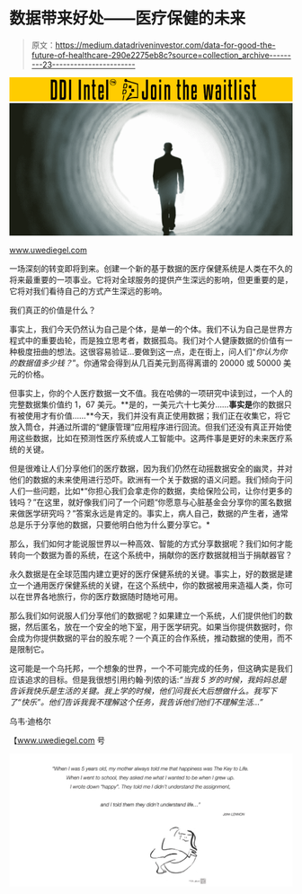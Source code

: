 # 数据带来好处——医疗保健的未来

> 原文：<https://medium.datadriveninvestor.com/data-for-good-the-future-of-healthcare-290e2275eb8c?source=collection_archive---------23----------------------->

[![](img/e3e6e78ac14b6357f7b182ec55c20f4a.png)](http://www.track.datadriveninvestor.com/DDIBeta11-23)![](img/cc027d088c68b633bd48d204fddb8ddb.png)

www.uwediegel.com

一场深刻的转变即将到来。创建一个新的基于数据的医疗保健系统是人类在不久的将来最重要的一项事业。它将对全球服务的提供产生深远的影响，但更重要的是，它将对我们看待自己的方式产生深远的影响。

我们真正的价值是什么？

事实上，我们今天仍然认为自己是个体，是单一的个体。我们不认为自己是世界方程式中的重要齿轮，而是独立思考者，数据孤岛。我们对个人健康数据的价值有一种极度扭曲的想法。这很容易验证…要做到这一点，走在街上，问人们“*你认为你的数据值多少钱？*”。你通常会得到从几百美元到高得离谱的 20000 或 50000 美元的价格。

但事实上，你的个人医疗数据一文不值。我在哈佛的一项研究中读到过，一个人的完整数据集价值约 1，67 美元。**是的，一美元六十七美分……**事实是**你的数据只有被使用才有价值……**今天，我们并没有真正使用数据；我们正在收集它，将它放入筒仓，并通过所谓的“健康管理”应用程序进行回流。但我们还没有真正开始使用这些数据，比如在预测性医疗系统或人工智能中。这两件事是更好的未来医疗系统的关键。

但是很难让人们分享他们的医疗数据，因为我们仍然在动摇数据安全的幽灵，并对他们的数据的未来使用进行恐吓。欧洲有一个关于数据的语义问题。我们倾向于问人们一些问题，比如*“你担心我们会拿走你的数据，卖给保险公司，让你付更多的钱吗？”在这里，就好像我们问了一个问题“你愿意与心脏基金会分享你的匿名数据来做医学研究吗？”答案永远是肯定的。事实上，病人自己，数据的产生者，通常总是乐于分享他的数据，只要他明白他为什么要分享它。*

那么，我们如何才能说服世界以一种高效、智能的方式分享数据呢？我们如何才能转向一个数据为善的系统，在这个系统中，捐献你的医疗数据就相当于捐献器官？

永久数据是在全球范围内建立更好的医疗保健系统的关键。事实上，好的数据是建立一个通用医疗保健系统的关键，在这个系统中，你的数据被用来造福人类，你可以在世界各地旅行，你的医疗数据随时随地可用。

那么我们如何说服人们分享他们的数据呢？如果建立一个系统，人们提供他们的数据，然后匿名，放在一个安全的地下室，用于医学研究。如果当你提供数据时，你会成为你提供数据的平台的股东呢？一个真正的合作系统，推动数据的使用，而不是限制它。

这可能是一个乌托邦，一个想象的世界，一个不可能完成的任务，但这确实是我们应该追求的目标。但是我很想引用约翰·列侬的话:*“当我 5 岁的时候，我妈妈总是告诉我快乐是生活的关键。我上学的时候，他们问我长大后想做什么。我写下了“快乐”。他们告诉我我不理解这个任务，我告诉他们他们不理解生活…”*

乌韦·迪格尔

【www.uwediegel.com 号

![](img/180ba4c17517fa84fdd51202888e64c0.png)